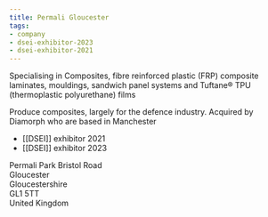 ```yaml
---
title: Permali Gloucester
tags:
- company
- dsei-exhibitor-2023
- dsei-exhibitor-2021
---
```

Specialising in Composites, fibre reinforced plastic (FRP) composite laminates, mouldings, sandwich panel systems and Tuftane® TPU (thermoplastic polyurethane) films

Produce composites, largely for the defence industry. Acquired by Diamorph who are based in Manchester

- [[DSEI]] exhibitor 2021
- [[DSEI]] exhibitor 2023

Permali Park Bristol Road  
Gloucester  
Gloucestershire  
GL1 5TT  
United Kingdom